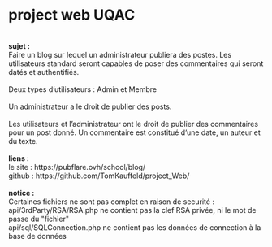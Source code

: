 # project web UQAC<br>
<br>
<b>sujet :</b> <br>
Faire un blog sur lequel un administrateur publiera des postes. Les utilisateurs standard seront capables de poser des commentaires qui seront datés et authentifiés.<br>
<br>
Deux types d’utilisateurs : Admin et Membre<br>
<br>
Un administrateur a le droit de publier des posts.<br>
<br>
Les utilisateurs et l’administrateur ont le droit de publier des commentaires pour un post donné. Un commentaire est constitué d’une date, un auteur et du texte.<br>
<br>
<b> liens :</b><br>
le site : https://pubflare.ovh/school/blog/<br>
github  : https://github.com/TomKauffeld/project_Web/<br>
<br>
<b> notice :</b><br>
Certaines fichiers ne sont pas complet en raison de securité :<br>
api/3rdParty/RSA/RSA.php ne contient pas la clef RSA privée, ni le mot de passe du "fichier"<br>
api/sql/SQLConnection.php ne contient pas les données de connection à la base de données<br>
